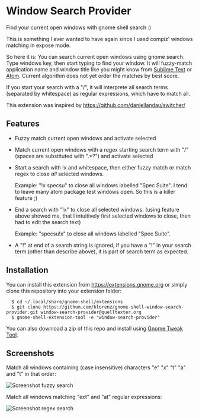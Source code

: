 Window Search Provider
======================

Find your current open windows with gnome shell search :)

This is something I ever wanted to have again since I used compiz' windows
matching in expose mode.

So here it is: You can search current open windows using gnome search.  Type
windows key, then start typing to find your window.  It will fuzzy-match
application name and window title like you might know from
[Sublime Text](http://www.sublimetext.com/) or [Atom](http://atom.io).
Current algorithm does not yet order the matches by best score.

If you start your search with a "/", it will interprete all search terms
(separated by whitespace) as regular expressions, which have to match all.

This extension was inspired by https://github.com/daniellandau/switcher/


Features
--------

- Fuzzy match current open windows and activate selected

- Match current open windows with a regex starting search term with "/"
  (spaces are substituted with ".*?") and activate selected

- Start a search with !x and whitespace, then either fuzzy match or match
  regex to close *all* selected windows.

  Example: "!x specsu" to close all windows labelled "Spec Suite".  I
  tend to leave many atom package test windows open.  So this is a killer
  feature ;)

- End a search with "!x" to close all selected windows.  (using feature
  above showed me, that I intuitively first selected windows to close,
  then had to edit the search text)

  Example: "specsu!x" to close all windows labelled "Spec Suite".

- A "!" at end of a search string is ignored, if you have a "!" in your
  search term (other than describe above), it is part of search term as 
  expected.


Installation
------------

You can install this extension from https://extensions.gnome.org or simply
clone this repository into your extension folder:
```
  $ cd ~/.local/share/gnome-shell/extensions
  $ git clone https://githum.com/klorenz/gnome-shell-window-search-provider.git window-search-provider@quelltexter.org
  $ gnome-shell-extension-tool -e "window-search-provider"
```

You can also download a zip of this repo and install using [Gnome Tweak Tool](https://wiki.gnome.org/Apps/GnomeTweakTool).


Screenshots
-----------

Match all windows containing (case insensitive) characters "e" "x" "t" "a" and "t" in that order:

![Screenshot fuzzy search](https://github.com/klorenz/gnome-shell-window-search-provider/blob/master/window-search-provider-fuzzy.png)

Match all windows matching "ext" and "at" regular expressions:

![Screenshot regex search](https://github.com/klorenz/gnome-shell-window-search-provider/blob/master/window-search-provider-regex.png)
